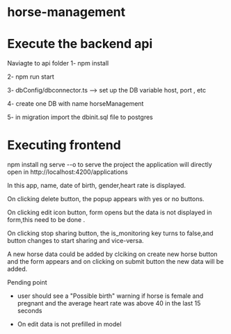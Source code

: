 # horse-management

Execute the backend api 
=======================================
Naviagte to api folder
1- npm install

2- npm run start

3- dbConfig/dbconnector.ts  --> set up the DB variable host, port , etc

4- create one DB with name horseManagement

5- in migration import the dbinit.sql file to postgres

Executing frontend
=========================================
npm install
ng serve --o to serve the project
the application will directly open in http://localhost:4200/applications

In this app, name, date of birth, gender,heart rate is displayed.

On clicking delete button, the popup appears with yes or no buttons.

On clicking edit icon button, form opens but the data is not displayed in form,this need to be done .

On clicking stop sharing button, the is_monitoring key turns to false,and button changes to start sharing and vice-versa.

A new horse data could be added by clciking on create new horse button and the form appears and on clicking on submit button the new data will be added. 


Pending point

- user should see a "Possible birth" warning if horse is female and pregnant and the average
heart rate was above 40 in the last 15 seconds

- On edit data is not prefilled in model
